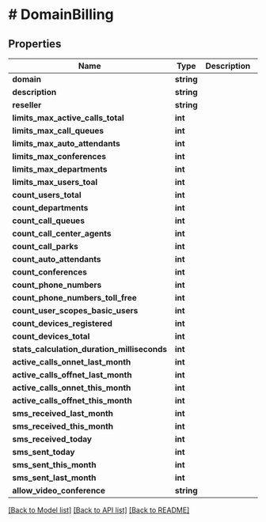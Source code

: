 # # DomainBilling

## Properties

Name | Type | Description | Notes
------------ | ------------- | ------------- | -------------
**domain** | **string** |  |
**description** | **string** |  |
**reseller** | **string** |  |
**limits_max_active_calls_total** | **int** |  |
**limits_max_call_queues** | **int** |  |
**limits_max_auto_attendants** | **int** |  |
**limits_max_conferences** | **int** |  |
**limits_max_departments** | **int** |  |
**limits_max_users_toal** | **int** |  |
**count_users_total** | **int** |  |
**count_departments** | **int** |  |
**count_call_queues** | **int** |  |
**count_call_center_agents** | **int** |  |
**count_call_parks** | **int** |  |
**count_auto_attendants** | **int** |  |
**count_conferences** | **int** |  |
**count_phone_numbers** | **int** |  |
**count_phone_numbers_toll_free** | **int** |  |
**count_user_scopes_basic_users** | **int** |  |
**count_devices_registered** | **int** |  |
**count_devices_total** | **int** |  |
**stats_calculation_duration_milliseconds** | **int** |  |
**active_calls_onnet_last_month** | **int** |  |
**active_calls_offnet_last_month** | **int** |  |
**active_calls_onnet_this_month** | **int** |  |
**active_calls_offnet_this_month** | **int** |  |
**sms_received_last_month** | **int** |  |
**sms_received_this_month** | **int** |  |
**sms_received_today** | **int** |  |
**sms_sent_today** | **int** |  |
**sms_sent_this_month** | **int** |  |
**sms_sent_last_month** | **int** |  |
**allow_video_conference** | **string** |  |

[[Back to Model list]](../../README.md#models) [[Back to API list]](../../README.md#endpoints) [[Back to README]](../../README.md)
